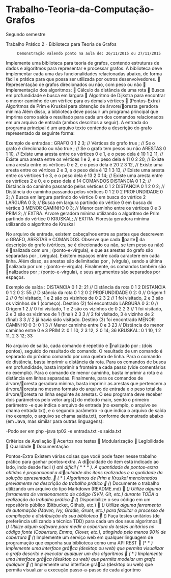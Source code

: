 # Trabalho-Teoria-da-Computação-Grafos
Segundo semestre 
  
  Trabalho Prático 2 - Biblioteca para Teoria de Grafos
  
         Demonstração valendo ponto na aula de: 26/11/2015 ou 27/11/2015
  
  
  Implemente uma biblioteca para teoria de grafos, contendo estruturas de dados e algoritmos para representar
e processar grafos. A biblioteca deve implementar cada uma das funcionalidades relacionadas abaixo, de forma
fácil e prática para que possa ser utilizada por outros desenvolvedores.
 Representação de grafos direcionados ou não, com peso ou não
 Implementação dos algoritmos:
 Cálculo da distância de uma rota
 Busca em profundidade e busca em largura
 Algoritmo de Dijkstra para encontrar o menor caminho de um vértice para os demais vértices
 (Pontos-Extra) Algoritmos de Prim e Kruskal para obtenção de árvore/oresta geradora mínima
Além disso, a biblioteca deve possuir um programa principal que imprima como saída o resultado para cada
um dos comandos relacionados em um arquivo de entrada (ambos descritos a seguir).
A entrada do programa principal é um arquivo texto contendo a descrição do grafo representado da seguinte
forma:
  
  
  Exemplo de entradas :
  GRAFO
0 1 2 3; // Vértices do grafo
true ; // Se o grafo é direcionado ou não
true ; // Se o grafo tem pesos ou não
ARESTAS
0 1 10, // Existe uma aresta entre os vértices 0 e 1, e o peso dela é 10
1 2 11, // Existe uma aresta entre os vértices 1 e 2, e o peso dela é 11
0 2 20, // Existe uma aresta entre os vértices 0 e 2, e o peso dela é 20
2 3 12, // Existe uma aresta entre os vértices 2 e 3, e o peso dela é 12
1 3 13, // Existe uma aresta entre os vértices 1 e 3, e o peso dela é 13
2 0 14; // Existe uma aresta entre os vértices 2 e 0, e o peso dela é 14
COMANDOS
DISTANCIA 0 1 2; // Distância do caminho passando pelos vértices 0 1 2
DISTANCIA 0 1 2 0 2; // Distância do caminho passando pelos vértices 0 1 2 0 2
PROFUNDIDADE 0 2; // Busca em largura partindo do vértice 0 em busca do vértice 2
LARGURA 0 3; // Busca em largura partindo do vértice 0 em busca do vértice 3
MENOR CAMINHO 0 3; // Menor caminho entre os vértices 0 e 3
PRIM 2; // EXTRA. Árvore geradora mínima utilizando o algoritmo de Prim partindo do vértice 0
KRUSKAL; // EXTRA. Floresta geradora mínima utilizando o algoritmo de Kruskal

  
  
  No arquivo de entrada, existem cabeçalhos entre as partes que descrevem o GRAFO, ARESTAS e COMANDOS.
Observe que cada parte da descrição do grafo (vértices, se é direcionado ou não, se tem peso ou não) é
nalizada com um ; (ponto-e-vírgula), e que as arestas do grafo são separadas por , (vírgula). Existem espaços
entre cada caractere em cada linha. Além disso, as arestas são delimitadas por , (vírgula), sendo a última nalizada
por um ; (ponto-e-vírgula). Finalmente, os comandos também são nalizados por ; (ponto-e-vírgula), e seus
argumentos são separados por espaços.
  
  
  Exemplo de saída :
DISTANCIA 0 1 2:
21 // Distância da rota 0 1 2
DISTANCIA 0 1 2 0 2:
55 // Distância da rota 0 1 2 0 2
PROFUNDIDADE 0 2:
0 // Origem
1 2 // 0 foi visitado, 1 e 2 são os vizinhos de 0
2 3 2 // 1 foi visitado, 2 e 3 são os vizinhos de 1 (começo). Destino (2) foi encontrado
LARGURA 0 3:
0 // Origem
1 2 // 0 foi visitado, 1 e 2 são os vizinhos de 0
2 2 3 // 1 foi visitado, 2 e 3 são os vizinhos de 1 (final)
2 3 3 // 2 foi visitado, 3 é vizinho de 2 (final)
3 3 // 2 já havia sido visitado. Destino (3) foi encontrado
MENOR CAMINHO 0 3:
0 1 3 // Menor caminho entre 0 e 3
23 // Distância do menor caminho entre 0 e 3
PRIM 2:
0 1 10,
2 3 12,
2 0 14;
36
KRUSKAL:
0 1 10,
1 2 11,
2 3 12;
33


No arquivo de saída, cada comando é repetido e nalizado por : (dois pontos), seguido do resultado do
comando. O resultado de um comando é separado do próximo comando por uma quebra de linha. Para o
comando de distância, basta imprimir a distância da rota. Para os comandos de busca em profundidade, basta
imprimir a fronteira a cada passo (vide comentários no exemplo). Para o comando de menor caminho, basta
imprimir a rota e a distância em linhas separadas. Finalmente, para os comandos de árvore/oresta geradora
mínima, basta imprimir as arestas que pertencem a árvore/oresta no mesmo formato do arquivo de entrada e o
peso total da árvore/oresta na linha seguinte às arestas.
O seu programa deve receber dois parâmetros pelo vetor args[] do método main, sendo o primeiro parâmetro
-e que indica o arquivo de entrada (no exemplo, o arquivo se chama entrada.txt), e o segundo parâmetro -o
que indica o arquivo de saída (no exemplo, o arquivo se chama saida.txt), conforme demonstrado abaixo (em
Java, mas similar para outras linguagens):

-Podo ser em php
-java tp02 -e entrada.txt -s saida.txt


Critérios de Avaliação
 Acertos nos testes
 Modularização
 Legibilidade
 Qualidade
 Documentação




Pontos-Extra
Existem várias coisas que você pode fazer nesse trabalho prático para ganhar pontos-extra. A diculdade do
item está indicado ao lado, indo desde fácil (*) até difícil (* * * * *). A quantidade de pontos-extra obtidos é
proporcional a diculdade dos itens realizados e a qualidade da solução apresentada.
 (* * *) Algoritmos de Prim e Kruskal mencionados previamente na descrição do trabalho prático
 (*) Documente o trabalho utilizando um arquivo do tipo Markdown (README.md)
 (*) Utilize alguma ferramenta de versionamento de código (SVN, Git, etc.) durante TODA a realização do
trabalho prático
 (*) Disponibilize o seu código em um repositório público (Bitbucket, Github, etc.)
 (*) Utilize alguma ferramenta de automação (Maven, Ivy, Gradle, Grunt, etc.) para facilitar o processo de
compilação e distribuição da sua biblioteca
 (*) Faça testes unitários (de preferência utilizando a técnica TDD) para cada um dos seus algoritmos
 (*) Utilize algum software para medir a cobertura do testes unitários no código fonte (Cobertura, Emma,
Clover, etc.), atingindo pelo menos 90% de cobertura
 (*) Implemente um serviço web em qualquer linguagem de programação que exponha sua biblioteca como
uma API REST
 (* * *) Implemente uma interface gráca (desktop ou web) que permita visualizar o grafo descrito e executar
qualquer um dos algoritmos
 (* * *) Implemente uma interface gráca (desktop ou web) que permita modelar um grafo qualquer
 (*) Implemente uma interface gráca (desktop ou web) que permita visualizar a execução passo-a-passo
de cada algoritmo
